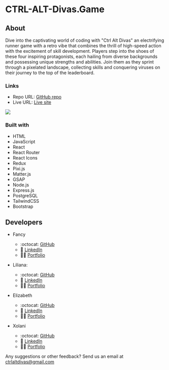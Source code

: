 # CTRL-ALT-Divas.Game

## About

Dive into the captivating world of coding with "Ctrl Alt Divas" an electrifying runner game with a retro vibe that combines the thrill of high-speed action with the excitement of skill development. Players step into the shoes of these four inspiring protagonists, each hailing from diverse backgrounds and possessing unique strengths and abilities.
Join them as they sprint through a pixelated landscape, collecting skills and conquering viruses on their journey to the top of the leaderboard.

### Links

- Repo URL: [GitHub repo](https://github.com/Ctrl-Alt-Divas/CTRL-ALT-Divas.Game)
- Live URL: [Live site](https://ctrl-alt-divas-game.onrender.com/)

![](./client/src/assets/images/Macbook-home.png)

### Built with

- HTML
- JavaScript
- React
- React Router
- React Icons
- Redux
- Pixi.js
- Matter.js
- GSAP
- Node.js
- Express.js
- PostgreSQL
- TailwindCSS
- Bootstrap

## Developers

- Fancy

  - :octocat: [GitHub](https://github.com/FancyStrittholt)
  - :link: [LinkedIn](https://www.linkedin.com/in/fancystrittholt/)
  - :woman_technologist: [Portfolio](#)

- Liliana:

  - :octocat: [GitHub](https://github.com/lcontr1)
  - :link: [LinkedIn](https://www.linkedin.com/in/lilianacontreras/)
  - :woman_technologist: [Portfolio](#)

- Elizabeth

  - :octocat: [GitHub](https://github.com/ElizabethLankford)
  - :link: [LinkedIn](https://www.linkedin.com/in/elizabethlankford/)
  - :woman_technologist: [Portfolio](https://elizabeth-lankford.com/)

- Xolani
  - :octocat: [GitHub](https://github.com/xlvictory)
  - :link: [LinkedIn](https://www.linkedin.com/in/xolanivictory/)
  - :woman_technologist: [Portfolio](#)

Any suggestions or other feedback? Send us an email at [ctrlaltdivas@gmail.com](mailto:ctrlaltdivas@gmail.com?subject=CTRL%20ALT%20DIVAS%20Feedback!)
